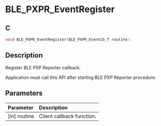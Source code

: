 # BLE_PXPR_EventRegister

## C

```c
void BLE_PXPR_EventRegister(BLE_PXPR_EventCb_T routine);
```

## Description

Register BLE PXP Reporter callback.

Application must call this API after starting BLE PXP Reporter procedure.

## Parameters

|Parameter|Description|
|:---|:---|
|\[in\] routine|Client callback function.|

